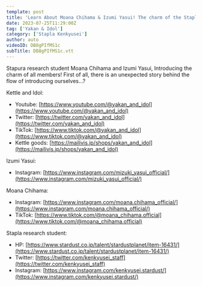 ```yaml
---
template: post
title: 'Learn About Moana Chihama & Izumi Yasui! The charm of the Stapla Kenkyusei! Self-introduction'
date: 2023-07-25T11:29:00Z
tag: ['Yakan & Idol']
category: ['Stapla Kenkyusei']
author: auto 
videoID: DB8gPIfMS1c
subTitle: DB8gPIfMS1c.vtt
---
```

Stapura research student Moana Chihama and Izumi Yasui, Introducing the charm of all members! First of all, there is an unexpected story behind the flow of introducing ourselves...?

Kettle and Idol:

- Youtube: [https://www.youtube.com/@yakan_and_idol](https://www.youtube.com/@yakan_and_idol)
- Twitter: [https://twitter.com/yakan_and_idol](https://twitter.com/yakan_and_idol)
- TikTok: [https://www.tiktok.com/@yakan_and_idol](https://www.tiktok.com/@yakan_and_idol)
- Kettle goods: [https://mailivis.jp/shops/yakan_and_idol](https://mailivis.jp/shops/yakan_and_idol)

Izumi Yasui:

- Instagram: [https://www.instagram.com/mizuki_yasui_official/](https://www.instagram.com/mizuki_yasui_official/)

Moana Chihama:

- Instagram: [https://www.instagram.com/moana.chihama_official/](https://www.instagram.com/moana.chihama_official/)
- TikTok: [https://www.tiktok.com/@moana_chihama.official](https://www.tiktok.com/@moana_chihama.official)

Stapla research student:

- HP: [https://www.stardust.co.jp/talent/stardustplanet/item-16431/](https://www.stardust.co.jp/talent/stardustplanet/item-16431/)
- Twitter: [https://twitter.com/kenkyusei_staff](https://twitter.com/kenkyusei_staff)
- Instagram: [https://www.instagram.com/kenkyusei.stardust/](https://www.instagram.com/kenkyusei.stardust/)